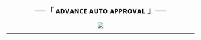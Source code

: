 <h2 align="center">
    ──「 ᴀᴅᴠᴀɴᴄᴇ ᴀᴜᴛᴏ ᴀᴘᴘʀᴏᴠᴀʟ 」──
</h2>

<p align="center">
  <img src="https://i.ibb.co/RGKz11BF/photo-2025-05-26-08-02-15-7508661710350188548.jpg">
</p>

----


